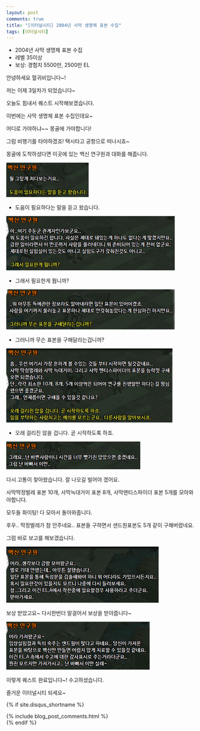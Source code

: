 ```yaml
---
layout: post
comments: true
title: "[이터널시티] 2004년 사막 생명체 표본 수집"
tags: [이터널시티]
---
```


- 2004년 사막 생명체 표본 수집
- 레벨 35이상
- 보상: 경험치 5500만, 2500만 EL

안녕하세요 혈귀비입니다~!

저는 이제 3일차가 되었습니다~

오늘도 힘내서 퀘스트 시작해보겠습니다.

이번에는 사막 생명체 표본 수집인데요~

어디로 가야하냐~~ 몽골에 가야합니다!

그럼 비행기를 타야하겠죠! 택시타고 공항으로 떠나시죠~

몽골에 도착하셨다면 이곳에 있는 백신 연구원과 대화를 해줍니다.

![eternalcity](/assets/image/eternalcity/2004/051.PNG)

- 도움이 필요하다는 말을 듣고 왔습니다.

![eternalcity](/assets/image/eternalcity/2004/052.PNG)

- 그래서 필요한게 뭡니까?

![eternalcity](/assets/image/eternalcity/2004/053.PNG)

- 그러니까 무슨 표본을 구해달라는겁니까?

![eternalcity](/assets/image/eternalcity/2004/054.PNG)

- 오래 걸리진 않을 겁니다. 곧 시작하도록 하죠.

![eternalcity](/assets/image/eternalcity/2004/055.PNG)

다시 고통이 찾아왔습니다. 잘 나오길 빌어야 겠어요.

사막딱정벌레 표본 10개, 사막늑대거미 표본 8개, 사막맨티스파이더 표본 5개를 모아와야합니다.

모두들 화이팅! 다 모아서 돌아와줍니다.

후우.. 딱정벌레가 참 안주네요.. 표본들 구하면서 샌드원표본도 5개 같이 구해버렸네요.

그럼 바로 보고를 해보겠습니다.

![eternalcity](/assets/image/eternalcity/2004/056.PNG)

보상 받았고요~ 다시한번더 말걸어서 보상을 받아줍니다~

![eternalcity](/assets/image/eternalcity/2004/057.PNG)

이렇게 퀘스트 완료입니다~! 수고하셨습니다.

즐거운 이터널시티 되세요~

{% if site.disqus_shortname %}
<div class="comments">
  {% include blog_post_comments.html %}
</div>
{% endif %}

<div id="disqus_thread"></div>